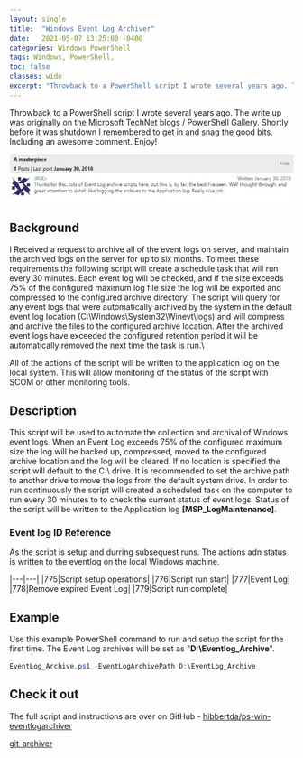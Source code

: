 ```yaml
---
layout: single
title:  "Windows Event Log Archiver"
date:   2021-05-07 13:25:00 -0400
categories: Windows PowerShell
tags: Windows, PowerShell, 
toc: false
classes: wide
excerpt: "Throwback to a PowerShell script I wrote several years ago. The write up was originally on the Microsoft TechNet blogs / PowerShell Gallery. Shortly before it was shutdown I remembered to get in and snag the good bits. Including an awesome comment. Enjoy!"
---
```


Throwback to a PowerShell script I wrote several years ago. The write up was originally on the Microsoft TechNet blogs / PowerShell Gallery. Shortly before it was shutdown I remembered to get in and snag the good bits. Including an awesome comment. Enjoy!

![PowerShell Gallery Comment](/assets/images/2021-05-09-winevtarchive/psg-comment.jpeg)

## Background

I Received a request to archive all of the event logs on server, and maintain the archived logs on the server for up to six months. To meet these requirements the following script will create a schedule task that will run every 30 minutes. Each event log will be checked, and if the size exceeds 75% of the configured maximum log file size the log will be exported and compressed to the configured archive directory. The script will query for any event logs that were automatically archived by the system in the default event log location (C:\Windows\System32\Winevt\logs) and will compress and archive the files to the configured archive location. After the archived event logs have exceeded the configured retention period it will be automatically removed the next time the task is run.\

All of the actions of the script will be written to the application log on the local system. This will allow monitoring of the status of the script with SCOM or other monitoring tools.

## Description

This script will be used to automate the collection and archival of Windows event logs. When an Event Log exceeds 75% of the configured maximum size the log will be backed up, compressed, moved to the configured archive location and the log will be cleared. If no location is specified the script will default to the C:\ drive. It is recommended to set the archive path to another drive to move the logs from the default system drive. In order to run continuously the script will created a scheduled task on the computer to run every 30 minutes to to check the current status of event logs.
Status of the script will be written to the Application log **[MSP_LogMaintenance]**.

### Event log ID Reference

As the script is setup and durring subsequest runs. The actions adn status is written to the eventlog on the local Windows machine.

|---|---|
|775|Script setup operations|
|776|Script run start|
|777|Event Log|
|778|Remove expired Event Log|
|779|Script run complete|

## Example

Use this example PowerShell command to run and setup the script for the first time. The Event Log archives will be set as "**D:\Eventlog_Archive**".

```powershell
EventLog_Archive.ps1 -EventLogArchivePath D:\EventLog_Archive
```

## Check it out

The full script and instructions are over on GitHub - [hibbertda/ps-win-eventlogarchiver](git-archiver)

[git-archiver](https://github.com/hibbertda/ps-win-eventlogarchive)